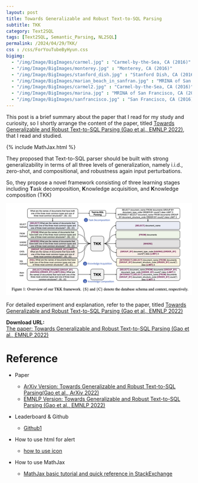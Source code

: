 ```yaml
---
layout: post
title: Towards Generalizable and Robust Text-to-SQL Parsing
subtitle: TKK
category: Text2SQL
tags: [Text2SQL, Semantic_Parsing, NL2SQL]
permalink: /2024/04/29/TKK/
css : /css/ForYouTubeByHyun.css
bigimg: 
  - "/img/Image/BigImages/carmel.jpg" : "Carmel-by-the-Sea, CA (2016)"
  - "/img/Image/BigImages/monterey.jpg" : "Monterey, CA (2016)"
  - "/img/Image/BigImages/stanford_dish.jpg" : "Stanford Dish, CA (2016)"
  - "/img/Image/BigImages/marian_beach_in_sanfran.jpg" : "MRINA of San Francisco, CA (2016)"
  - "/img/Image/BigImages/carmel2.jpg" : "Carmel-by-the-Sea, CA (2016)"
  - "/img/Image/BigImages/marina.jpg" : "MRINA of San Francisco, CA (2016)"
  - "/img/Image/BigImages/sanfrancisco.jpg" : "San Francisco, CA (2016)"
---
```


This post is a brief summary about the paper that I read for my study and curiosity, so I shortly arrange the content of the paper, titled [Towards Generalizable and Robust Text-to-SQL Parsing (Gao et al., EMNLP 2022)](https://aclanthology.org/2022.findings-emnlp.155/), that I read and studied. 

{% include MathJax.html %}

They proposed that Text-to-SQL parser should be built with strong generalizability in terms of all three levels of generalization, namely i.i.d., zero-shot, and compositional, and robustness again input perturbations.

So, they propose a novel framework consisting of three learning stages including **T**ask decomposition, **K**nowledge acquisition, and **K**nowledge composition (TKK)

![Gao et al., EMNLP 2022](/img/Image/NaturalLanguageProcessing/Papers/Text2SQL/2024-04-29-TKK/TKK_figure1.png)


For detailed experiment and explanation, refer to the paper, titled [Towards Generalizable and Robust Text-to-SQL Parsing (Gao et al., EMNLP 2022)](https://aclanthology.org/2022.findings-emnlp.155/)

<div class="alert alert-success" role="alert"><i class="fa fa-paperclip fa-lg"></i> <b>Download URL: </b><br>
  <a href="https://aclanthology.org/2022.findings-emnlp.155/">The paper: Towards Generalizable and Robust Text-to-SQL Parsing (Gao et al., EMNLP 2022)</a>
  </div>

# Reference 

- Paper 
  - [ArXiv Version: Towards Generalizable and Robust Text-to-SQL Parsing(Gao et al., ArXiv 2022)](https://arxiv.org/abs/2210.12674)
  - [EMNLP Version: Towards Generalizable and Robust Text-to-SQL Parsing (Gao et al., EMNLP 2022)](https://aclanthology.org/2022.findings-emnlp.155/)
    
- Leaderboard & Github
  -  [Github1](https://github.com/AlibabaResearch/DAMO-ConvAI/tree/main/tkk)
  
- How to use html for alert
  - [how to use icon](http://idratherbewriting.com/documentation-theme-jekyll/mydoc_icons.html)
 
- How to use MathJax 
  - [MathJax basic tutorial and quick reference in StackExchange](https://math.meta.stackexchange.com/questions/5020/mathjax-basic-tutorial-and-quick-reference)

